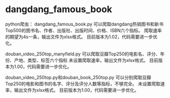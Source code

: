 # dangdang_famous_book
python爬虫：
dangdang_famous_book.py
可以爬取dangdang热销图书和新书Top500的图书名、作者、出版社、出版时间、价格、ISBN六个指标。
爬取速率的期望为4s一条，输出文件为xlsx格式。
目前版本为1.02，代码需要进一步优化。

douban_video_250top_manyfield.py
可以爬取豆瓣Top250的电影名、评分、年份、产地、类型、标签六个指标
未设置爬取速率，输出文件为xlsx格式。
目前版本为1.00，代码需要进一步优化。

douban_video_250top.py和douban_book_250top.py
可以分别爬取豆瓣Top250的电影和图书的名字、评分及评分人数等指标，不够完全。
未设置爬取速率，输出文件为xlsx格式。
目前版本为1.00，代码需要进一步优化。
